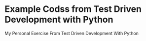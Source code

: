 # Example Codss from Test Driven Development with Python
My Personal Exercise From Test Driven Development With Python